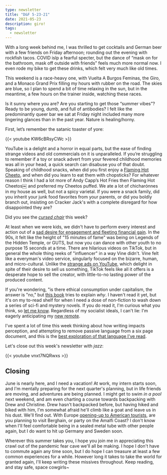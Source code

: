 ```yaml
---
type: newsletter
title: "D&F 5-23-21"
date: 2021-05-23
description: giro!
tags:
  - newsletter
---
```


With a long week behind me, I was thrilled to get cocktails and German beer with a few friends on Friday afternoon; rounding out the evening with rockfish tacos. COVID islp a fearful specter, but the dance of “mask on for the bathroom, mask off outside with friends” feels much more normal now. I even rode my bike to get these drinks, which felt very much like old times.

This weekend is a race-heavy one, with Vuelta A Burgos Feminas, the Giro, and a Monaco Grand Prix filling my hours with rubber on the road. The skies are blue, so I plan to spend a bit of time relaxing in the sun, but in the meantime, a few hours on the trainer inside, watching these races. 

Is it sunny where you are? Are you starting to get those “summer vibes”? Ready to be young, dumb, and full of antibodies? I felt like the predominantly queer bar we sat at Friday night included many more lingering glances than in the past year. Nature is healing/horny.

First, let’s remember the satanic toaster of yore:

{{< youtube KW6cBRsyCWc >}}

YouTube is a delight and a horror in equal parts, but the ease of finding strange videos and old commercials on it is unparalleled. If you’re struggling to remember if a toy or snack advert from your fevered childhood memories was all in your head, a quick search can disabuse you of that doubt. Speaking of childhood snacks, when did you first enjoy a [Flaming Hot Cheeto](https://www.latimes.com/business/story/2021-05-16/flamin-hot-cheetos-richard-montanez), and when did you learn to eat them with chopsticks? For whatever reason I think I had a lot more of Andy Capp’s Hot Fries then Flaming Hot Cheetos￼ and preferred my Cheetos puffed. We ate a lot of chicharónnes in my house as well, but not a spicy varietal. If you were a snack family, did you inherit your junk food favorites from your parents, or did you boldly branch out, insisting on Cracker Jack's with a complete disregard for how disappointed they are?

Did you see the [_cursed chair_](https://www.theverge.com/tldr/22447749/penn-executive-chair-office-recliner-design-price) this week?

At least when we were kids, we didn't have to perform every interest and action out of a [sad desire for engagement and fleeting financial gain](https://harpers.org/archive/2021/06/tiktok-house-collab-house-the-anxiety-of-influencers/). In the 90s, it felt like the height of "15 minutes of fame" was being on Legends of the Hidden Temple, or GUTS, but now you can dance with other youth to no purpose 15 seconds at a time. There are hilarious videos on TikTok, but in general the whole thing reeks of "influencer" in a way Vine didn't. Vine felt like a everyman's video service, singularly focused on the bizarre, human, and micro-cultural. Unlike the [strange ads on YouTube](https://www.youtube.com/watch?v=YdAIt4MgnHc), which delight in spite of their desire to sell us something, TikTok feels like all it offers is a desperate hope to sell the creator, with little-to-no lasting power of the produced content.

If you're wondering, "is there ethical consumption under capitalism, the answer is "no," but [this book](https://www.penguinrandomhouse.com/books/580422/having-and-being-had-by-eula-biss/) tries to explain _why_. I haven't read it yet, but it's on my to-read shelf for when I need a dose of non-fiction to wash down a series of sci-fi and mystery novels. If you do read it, I'm curious what you think, so [let me know](mailto:hello@brookshelley.com). Regardless of my socialist ideals, I can't lie: I'm eagerly anticipating my [new remote](https://www.theverge.com/22446699/apple-tv-4k-hd-siri-remote-review-features-price).

I've spent a lot of time this week thinking about how writing impacts perception, and attempting to remove passive language from a six page document, and this is the [best exploration of that language I've read](https://www.mcsweeneys.net/articles/an-interactive-guide-to-ambiguous-grammar).

Let's close out this week's newsletter with _jazz_:

{{< youtube vnxt7NQRwxs >}}

## Closing

June is nearly here, and I need a vacation! At work, my intern starts soon, and I'm mentally preparing for the next quarter's planning, but in life friends are moving, and adventures are being planned. I might get to swim _in a pool_ next weekend, and am even charting a course towards backpacking with Drew and Christine. Drew hasn't backpacked before, but having hiked and biked with him, I'm somewhat afraid he'll climb like a goat and leave us in his dust. We'll find out. With Europe [opening-up to American tourists](https://www.msn.com/en-us/news/us/many-europeans-who-work-in-the-us-still-cant-visit-home/ar-AAKfmuZ), are you planning to visit Berghain, or party on the Amalfi Coast? I don't know when I'll feel comfortable being in a sealed metal tube with other people again, but I do want to hit up Germany and Sweden soon. 

Wherever this summer takes you, I hope you join me in appreciating this crawl out of the pandemic fear cave we'll all be making. I hope I don't have to commute again any time soon, but I do hope I can treasure at least a few common experiences for a while. However long it takes to take the world for granted again, I'll keep writing these missives throughout. Keep reading, and stay safe, space cowgirls~